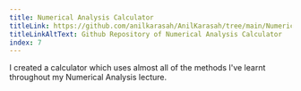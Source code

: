 ```yaml
---
title: Numerical Analysis Calculator
titleLink: https://github.com/anilkarasah/AnilKarasah/tree/main/NumericalAnalysisCalculator
titleLinkAltText: Github Repository of Numerical Analysis Calculator
index: 7
---
```


I created a calculator which uses almost all of the methods I've
learnt throughout my Numerical Analysis lecture.
